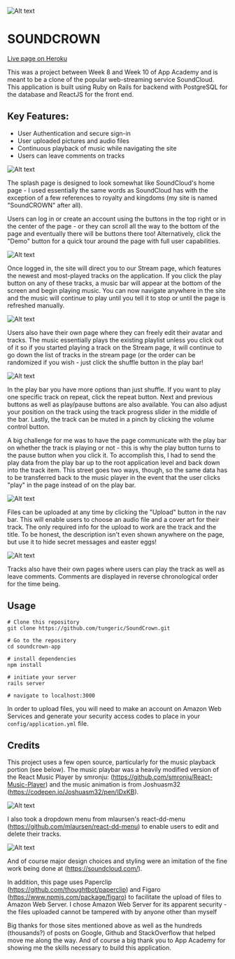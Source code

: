![Alt text](/app/assets/images/soundcrown-logo-wide.jpg "Logo")

# SOUNDCROWN

[Live page on Heroku](https://soundcrown.herokuapp.com)

This was a project between Week 8 and Week 10 of App Academy and is meant to be a clone of the popular web-streaming service SoundCloud. This application is built using Ruby on Rails for backend with PostgreSQL for the database and ReactJS for the front end.

## Key Features:

* User Authentication and secure sign-in
* User uploaded pictures and audio files
* Continuous playback of music while navigating the site
* Users can leave comments on tracks

![Alt text](/app/assets/images/ss1.png "ss4")

The splash page is designed to look somewhat like SoundCloud's home page - I used essentially the same words as SoundCloud has with the exception of a few references to royalty and kingdoms (my site is named "SoundCROWN" after all).

Users can log in or create an account using the buttons in the top right or in the center of the page - or they can scroll all the way to the bottom of the page and eventually there will be buttons there too! Alternatively, click the "Demo" button for a quick tour around the page with full user capabilities.

![Alt text](/app/assets/images/ss2.png "ss4")

Once logged in, the site will direct you to our Stream page, which features the newest and most-played tracks on the application. If you click the play button on any of these tracks, a music bar will appear at the bottom of the screen and begin playing music. You can now navigate anywhere in the site and the music will continue to play until you tell it to stop or until the page is refreshed manually.


![Alt text](/app/assets/images/ss3.png "ss4")

Users also have their own page where they can freely edit their avatar and tracks. The music essentially plays the existing playlist unless you click out of it so if you started playing a track on the Stream page, it will continue to go down the list of tracks in the stream page (or the order can be randomized if you wish - just click the shuffle button in the play bar!

![Alt text](/app/assets/images/ss4.png "ss4")

In the play bar you have more options than just shuffle. If you want to play one specific track on repeat, click the repeat button. Next and previous buttons as well as play/pause buttons are also available. You can also adjust your position on the track using the track progress slider in the middle of the bar. Lastly, the track can be muted in a pinch by clicking the volume control button.

A big challenge for me was to have the page communicate with the play bar on whether the track is playing or not - this is why the play button turns to the pause button when you click it. To accomplish this, I had to send the play data from the play bar up to the root application level and back down into the track item. This street goes two ways, though, so the same data has to be transferred back to the music player in the event that the user clicks "play" in the page instead of on the play bar.

![Alt text](/app/assets/images/ss6.png "ss4")

Files can be uploaded at any time by clicking the "Upload" button in the nav bar. This will enable users to choose an audio file and a cover art for their track. The only required info for the upload to work are the track and the title. To be honest, the description isn't even shown anywhere on the page, but use it to hide secret messages and easter eggs!

![Alt text](/app/assets/images/ss5.png "ss4")

Tracks also have their own pages where users can play the track as well as leave comments. Comments are displayed in reverse chronological order for the time being.

## Usage

```
# Clone this repository
git clone https://github.com/tungeric/SoundCrown.git

# Go to the repository
cd soundcrown-app

# install dependencies
npm install

# initiate your server
rails server

# navigate to localhost:3000
```
In order to upload files, you will need to make an account on Amazon Web Services and generate your security access codes to place in your `config/application.yml` file.

## Credits

This project uses a few open source, particularly for the music playback portion (see below). The music playbar was a heavily modified version of the React Music Player by smronju: (https://github.com/smronju/React-Music-Player) and the music animation is from Joshuasm32 (https://codepen.io/Joshuasm32/pen/IDxKB).

![Alt text](/app/assets/images/ss4.png "ss4")

I also took a dropdown menu from mlaursen's react-dd-menu (https://github.com/mlaursen/react-dd-menu) to enable users to edit and delete their tracks.

![Alt text](/app/assets/images/ss8.png "ss4")

 And of course major design choices and styling were an imitation of the fine work being done at (https://soundcloud.com/).

In addition, this page uses Paperclip (https://github.com/thoughtbot/paperclip) and Figaro (https://www.npmjs.com/package/figaro) to facilitate the upload of files to Amazon Web Server. I chose Amazon Web Server for its apparent security - the files uploaded cannot be tampered with by anyone other than myself

Big thanks for those sites mentioned above as well as the hundreds (thousands?) of posts on Google, Github and StackOverflow that helped move me along the way. And of course a big thank you to App Academy for showing me the skills necessary to build this application.
